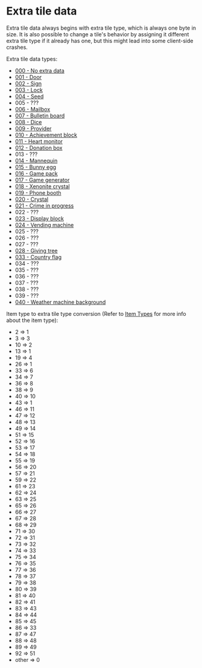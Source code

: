 # Extra tile data

Extra tile data always begins with extra tile type, which is always one byte in size.
It is also possible to change a tile's behavior by assigning it different extra tile
type if it already has one, but this might lead into some client-side crashes.

Extra tile data types:
- [000 - No extra data](type000.md)
- [001 - Door](type001.md)
- [002 - Sign](type002.md)
- [003 - Lock](type003.md)
- [004 - Seed](type004.md)
- 005 - ???
- [006 - Mailbox](type006.md)
- [007 - Bulletin board](type007.md)
- [008 - Dice](type008.md)
- [009 - Provider](type009.md)
- [010 - Achievement block](type010.md)
- [011 - Heart monitor](type011.md)
- [012 - Donation box](type012.md)
- 013 - ???
- [014 - Mannequin](type014.md)
- [015 - Bunny egg](type015.md)
- [016 - Game pack](type016.md)
- [017 - Game generator](type017.md)
- [018 - Xenonite crystal](type018.md)
- [019 - Phone booth](type019.md)
- [020 - Crystal](type020.md)
- [021 - Crime in progress](type021.md)
- 022 - ???
- [023 - Display block](type022.md)
- [024 - Vending machine](type023.md)
- 025 - ???
- 026 - ???
- 027 - ???
- [028 - Giving tree](type024.md)
- [033 - Country flag](type025.md)
- 034 - ???
- 035 - ???
- 036 - ???
- 037 - ???
- 038 - ???
- 039 - ???
- [040 - Weather machine background](type040.md)

Item type to extra tile type conversion (Refer to [Item Types](items_dat/item_types.md) for more info about the item type):
- 2 => 1
- 3 => 3
- 10 => 2
- 13 => 1
- 19 => 4
- 26 => 1
- 33 => 6
- 34 => 7
- 36 => 8
- 38 => 9
- 40 => 10
- 43 => 1
- 46 => 11
- 47 => 12
- 48 => 13
- 49 => 14
- 51 => 15
- 52 => 16
- 53 => 17
- 54 => 18
- 55 => 19
- 56 => 20
- 57 => 21
- 59 => 22
- 61 => 23
- 62 => 24
- 63 => 25
- 65 => 26
- 66 => 27
- 67 => 28
- 68 => 29
- 71 => 30
- 72 => 31
- 73 => 32
- 74 => 33
- 75 => 34
- 76 => 35
- 77 => 36
- 78 => 37
- 79 => 38
- 80 => 39
- 81 => 40
- 82 => 41
- 83 => 43
- 84 => 44
- 85 => 45
- 86 => 33
- 87 => 47
- 88 => 48
- 89 => 49
- 92 => 51
- other => 0
